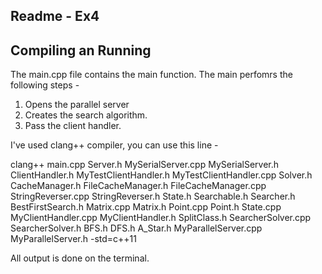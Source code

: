 Readme - Ex4
------------

Compiling an Running
--------------------

The main.cpp file contains the main function.
The main perfomrs the following steps - 
1. Opens the parallel server
2. Creates the search algorithm.
3. Pass the client handler.



I've used clang++ compiler, you can use this line - 

clang++ main.cpp Server.h MySerialServer.cpp MySerialServer.h ClientHandler.h MyTestClientHandler.h MyTestClientHandler.cpp Solver.h CacheManager.h FileCacheManager.h FileCacheManager.cpp StringReverser.cpp StringReverser.h State.h Searchable.h Searcher.h BestFirstSearch.h Matrix.cpp Matrix.h Point.cpp Point.h State.cpp MyClientHandler.cpp MyClientHandler.h SplitClass.h SearcherSolver.cpp SearcherSolver.h BFS.h DFS.h A_Star.h MyParallelServer.cpp MyParallelServer.h -std=c++11

All output is done on the terminal.


